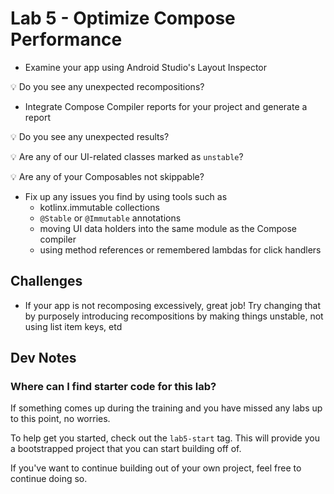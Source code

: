 # Lab 5 - Optimize Compose Performance

- Examine your app using Android Studio's Layout Inspector

💡 Do you see any unexpected recompositions?

- Integrate Compose Compiler reports for your project and generate a report

💡 Do you see any unexpected results?

💡 Are any of our UI-related classes marked as `unstable`?

💡 Are any of your Composables not skippable?

- Fix up any issues you find by using tools such as 
    - kotlinx.immutable collections
    - `@Stable` or `@Immutable` annotations
    - moving UI data holders into the same module as the Compose compiler
    - using method references or remembered lambdas for click handlers

## Challenges
- If your app is not recomposing excessively, great job! Try changing that by purposely introducing recompositions by making things unstable, not using list item keys, etd

## Dev Notes

### Where can I find starter code for this lab?
If something comes up during the training and you have missed any labs up to this point, no worries.

To help get you started, check out the `lab5-start` tag. This will provide you a bootstrapped project that you can start building off of.

If you've want to continue building out of your own project, feel free to continue doing so.
